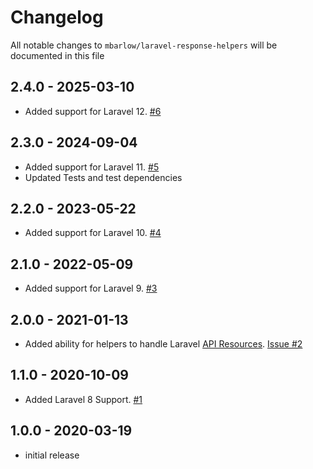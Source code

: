 # Changelog

All notable changes to `mbarlow/laravel-response-helpers` will be documented in this file

## 2.4.0 - 2025-03-10

- Added support for Laravel 12. [#6](https://github.com/mikebarlow/laravel-response-helpers/pull/6)

## 2.3.0 - 2024-09-04

- Added support for Laravel 11. [#5](https://github.com/mikebarlow/laravel-response-helpers/pull/5)
- Updated Tests and test dependencies

## 2.2.0 - 2023-05-22

- Added support for Laravel 10. [#4](https://github.com/mikebarlow/laravel-response-helpers/pull/4)

## 2.1.0 - 2022-05-09

- Added support for Laravel 9. [#3](https://github.com/mikebarlow/laravel-response-helpers/pull/3)

## 2.0.0 - 2021-01-13

- Added ability for helpers to handle Laravel [API Resources](https://laravel.com/docs/8.x/eloquent-resources). [Issue #2](https://github.com/mikebarlow/laravel-response-helpers/issues/2)

## 1.1.0 - 2020-10-09

- Added Laravel 8 Support. [#1](https://github.com/mikebarlow/laravel-response-helpers/pull/1)

## 1.0.0 - 2020-03-19

- initial release
